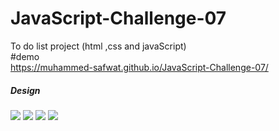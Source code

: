 # JavaScript-Challenge-07
To do list project (html ,css and javaScript)<br>
#demo<br> 
<a href="https://muhammed-safwat.github.io/JavaScript-Challenge-07">https://muhammed-safwat.github.io/JavaScript-Challenge-07/</a>
    <h5>Design</h5>
    <img src="imgages/main.png">
    <img src="imgages/error.png">
    <img src="imgages/desck.jpg">
    <img src="imgages/mobil.png">
